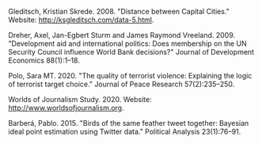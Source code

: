 Gleditsch, Kristian Skrede. 2008. "Distance between Capital Cities." 
Website: http://ksgleditsch.com/data-5.html.

Dreher, Axel, Jan-Egbert Sturm and James Raymond Vreeland. 2009. "Development aid and international politics: Does membership on the UN Security Council influence World Bank decisions?" Journal of Development Economics 88(1):1–18.

Polo, Sara MT. 2020. "The quality of terrorist violence: Explaining the logic of terrorist target choice." Journal of Peace Research 57(2):235–250.

Worlds of Journalism Study. 2020. 
Website: http://www.worldsofjournalism.org.

Barberá, Pablo. 2015. "Birds of the same feather tweet together: Bayesian ideal point estimation using Twitter data." Political Analysis 23(1):76–91.